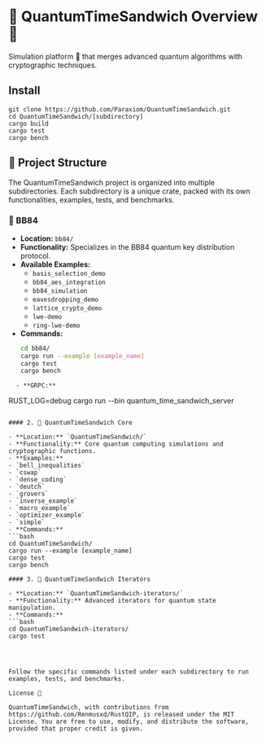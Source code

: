 # 🌌 QuantumTimeSandwich Overview 🥪


Simulation platform 🚀 that merges advanced quantum algorithms with cryptographic techniques.

## Install
```
git clone https://github.com/Paraxiom/QuantumTimeSandwich.git
cd QuantumTimeSandwich/[subdirectory]
cargo build
cargo test
cargo bench
```



## 📁 Project Structure

The QuantumTimeSandwich project is organized into multiple subdirectories. Each subdirectory is a unique crate, packed with its own functionalities, examples, tests, and benchmarks.





### 🔐 BB84
- **Location:** `bb84/`
- **Functionality:** Specializes in the BB84 quantum key distribution protocol.
- **Available Examples:**
  - `basis_selection_demo`
  - `bb84_aes_integration`
  - `bb84_simulation`
  - `eavesdropping_demo`
  - `lattice_crypto_demo`
  - `lwe-demo`
  - `ring-lwe-demo`
- **Commands:**
  ```bash
  cd bb84/
  cargo run --example [example_name]
  cargo test
  cargo bench
```
  - **GRPC:**
  ```
   RUST_LOG=debug cargo run  --bin quantum_time_sandwich_server
   ```

#### 2. 🧠 QuantumTimeSandwich Core

- **Location:** `QuantumTimeSandwich/`
- **Functionality:** Core quantum computing simulations and cryptographic functions.
- **Examples:** 
  - `bell_inequalities`
  - `cswap`
  - `dense_coding`
  - `deutch`
  - `grovers`
  - `inverse_example`
  - `macro_example`
  - `optimizer_example`
  - `simple`
- **Commands:**
  ```bash
  cd QuantumTimeSandwich/
  cargo run --example [example_name]
  cargo test
  cargo bench

#### 3. 🔁 QuantumTimeSandwich Iterators

- **Location:** `QuantumTimeSandwich-iterators/`
- **Functionality:** Advanced iterators for quantum state manipulation.
- **Commands:**
  ```bash
  cd QuantumTimeSandwich-iterators/
  cargo test




Follow the specific commands listed under each subdirectory to run examples, tests, and benchmarks.

License 📜

QuantumTimeSandwich, with contributions from https://github.com/Renmusxd/RustQIP, is released under the MIT License. You are free to use, modify, and distribute the software, provided that proper credit is given.
